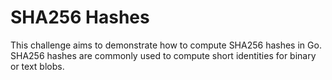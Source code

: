 # SHA256 Hashes

This challenge aims to demonstrate how to compute SHA256 hashes in Go. SHA256 hashes are commonly used to compute short identities for binary or text blobs.
